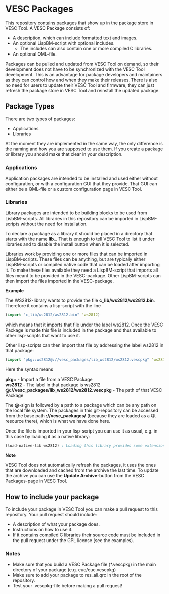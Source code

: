# VESC Packages

This repository contains packages that show up in the package store in VESC Tool. A VESC Package consists of:

* A description, which can include formatted text and images.
* An optional LispBM-script with optional includes.
	- The includes can also contain one or more compiled C libraries.
* An optional QML-file.

Packages can be pulled and updated from VESC Tool on demand, so their development does not have to be synchronized with the VESC Tool development. This is an advantage for package developers and maintainers as they can control how and when they make their releases. There is also no need for users to update their VESC Tool and firmware, they can just refresh the package store in VESC Tool and reinstall the updated package.

## Package Types

There are two types of packages:

* Applications
* Libraries

At the moment they are implemented in the same way, the only difference is the naming and how you are supposed to use them. If you create a package or library you should make that clear in your description.

### Applications

Application packages are intended to be installed and used either without configuration, or with a configuration GUI that they provide. That GUI can either be a QML-file or a custom configuration page in VESC Tool.

### Libraries

Library packages are intended to be building blocks to be used from LisbBM-scripts. All libraries in this repository can be imported in LispBM-scripts without the need for installation.

To declare a package as a library it should be placed in a directory that starts with the name **lib_**. That is enough to tell VESC Tool to list it under libraries and to disable the install button when it is selected.

Libraries work by providing one or more files that can be imported in LispBM-scripts. These files can be anything, but are typically either LispBM-scripts or compiled native code that can be loaded after importing it. To make these files available they need a LispBM-script that imports all files meant to be provided in the VESC-package. Other LispBM-scripts can then import the files imported in the VESC-package.

**Example**

The WS2812-library wants to provide the file **c_lib/ws2812/ws2812.bin**. Therefore it contains a lisp-script with the line

```clj
(import "c_lib/ws2812/ws2812.bin" 'ws2812)
```

which means that it imports that file under the label ws2812. Once the VESC Package is made this file is included in the package and thus available to other lisp-scripts that want to use it.

Other lisp-scripts can then import that file by addressing the label ws2812 in that package:

```clj
(import "pkg::ws2812@://vesc_packages/lib_ws2812/ws2812.vescpkg" 'ws2812)
```

Here the syntax means

**pkg::** - Import a file from a VESC Package  
**ws2812** - The label in that package is ws2812  
**@://vesc_packages/lib_ws2812/ws2812.vescpkg** - The path of that VESC Package

The **@**-sign is followed by a path to a package which can be any path on the local file system. The packages in this git-repository can be accessed from the base path **://vesc_packages/** (because they are loaded as a Qt resource there), which is what we have done here.

Once the file is imported in your lisp-script you can use it as usual, e.g. in this case by loading it as a native library:

```clj
(load-native-lib ws2812) ; Loading this library provides some extensions to control ws2812 addressable LEDs
```

**Note**

VESC Tool does not automatically refresh the packages, it uses the ones that are downloaded and cached from the archive the last time. To update the archive you can use the **Update Archive**-button from the VESC Packages-page in VESC Tool.

## How to include your package

To include your package in VESC Tool you can make a pull request to this repository. Your pull request should include:

* A description of what your package does.
* Instructions on how to use it.
* If it contains compiled C libraries their source code must be included in the pull request under the GPL license (see the examples).

### Notes

* Make sure that you build a VESC Package file (\*.vescpkg) in the main directory of your package (e.g. euc/euc.vescpkg)
* Make sure to add your package to res_all.qrc in the root of the repository.
* Test your .vescpkg-file before making a pull request!